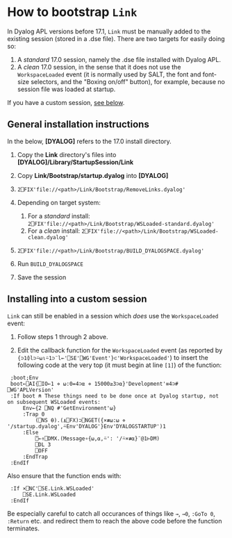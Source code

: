 # How to bootstrap `Link`

In Dyalog APL versions before 17.1, `Link` must be manually added to the existing session (stored in a .dse file). There are two targets for easily doing so:

1. A *standard* 17.0 session, namely the .dse file installed with Dyalog APL.
1. A *clean* 17.0 session, in the sense that it does not use the `WorkspaceLoaded` event (it is normally used by SALT, the font and font-size selectors, and the "Boxing on/off" button), for example, because no session file was loaded at startup.

If you have a custom session, [see below](#installing-into-a-custom-session).

## General installation instructions

In the below, **[DYALOG]** refers to the 17.0 install directory.

1. Copy the **Link** directory's files into **[DYALOG]/Library/StartupSession/Link**
1. Copy **Link/Bootstrap/startup.dyalog** into **[DYALOG]**
1. `2⎕FIX'file://<path>/Link/Bootstrap/RemoveLinks.dyalog'`
1. Depending on target system:

   1. For a *standard* install: `2⎕FIX'file://<path>/Link/Bootstrap/WSLoaded-standard.dyalog'`
   2. For a *clean* install: `2⎕FIX'file://<path>/Link/Bootstrap/WSLoaded-clean.dyalog'`
1. `2⎕FIX'file://<path>/Link/Bootstrap/BUILD_DYALOGSPACE.dyalog'`
1. Run `BUILD_DYALOGSPACE`
1. Save the session

## Installing into a custom session

`Link` can still be enabled in a session which *does* use the `WorkspaceLoaded` event:

1. Follow steps 1 through 2 above.

1. Edit the callback function for the `WorkspaceLoaded` event (as reported by `{⊃1⌽l⊃⍨⍵⍳⍨1⊃¨l←'⎕SE'⎕WG'Event'}⊂'WorkspaceLoaded'`) to insert the following code at the very top (it must begin at line `[1]`) of the function:
```
 ;boot;Env
 boot←⎕AI{⎕IO←1 ⋄ ⍵:0=4⊃⍺ ⋄ 15000≥3⊃⍺}'Development'≡4⊃# ⎕WG'APLVersion'
 :If boot ⍝ These things need to be done once at Dyalog startup, not on subsequent WSLoaded events:
     Env←{2 ⎕NQ #'GetEnvironment'⍵}
     :Trap 0
         (⎕NS ⍬).(⍎⎕FX)⊃⎕NGET({×≢⍵:⍵ ⋄ '/startup.dyalog',⍨Env'DYALOG'}Env'DYALOGSTARTUP')1
     :Else
         ⍞←↑⎕DMX.(Message∘{⍵,⍺,⍨': '/⍨×≢⍺}¨@1⊢DM)
         ⎕DL 3
         ⎕OFF
     :EndTrap
 :EndIf
```
Also ensure that the function ends with:
```
 :If ×⎕NC'⎕SE.Link.WSLoaded'
     ⎕SE.Link.WSLoaded
 :EndIf
```
Be especially careful to catch all occurances of things like `→`, `→0`, `:GoTo 0`, `:Return` etc. and redirect them to reach the above code before the function terminates.
